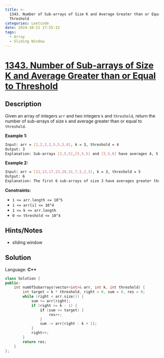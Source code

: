 ```yaml
---
title: >-
  1343. Number of Sub-arrays of Size K and Average Greater than or Equal to
  Threshold
categories: Leetcode
date: 2024-10-21 17:55:13
tags:
  - Array
  - Sliding Window
---
```


# [1343. Number of Sub-arrays of Size K and Average Greater than or Equal to Threshold](https://leetcode.com/problems/number-of-sub-arrays-of-size-k-and-average-greater-than-or-equal-to-threshold/description/)

## Description

Given an array of integers `arr` and two integers `k` and `threshold`, return the number of sub-arrays of size `k` and average greater than or equal to `threshold`.

**Example 1:**

```bash
Input: arr = [2,2,2,2,5,5,5,8], k = 3, threshold = 4
Output: 3
Explanation: Sub-arrays [2,5,5],[5,5,5] and [5,5,8] have averages 4, 5 and 6 respectively. All other sub-arrays of size 3 have averages less than 4 (the threshold).
```

**Example 2:**

```bash
Input: arr = [11,13,17,23,29,31,7,5,2,3], k = 3, threshold = 5
Output: 6
Explanation: The first 6 sub-arrays of size 3 have averages greater than 5. Note that averages are not integers.
```

**Constraints:**

- `1 <= arr.length <= 10^5`
- `1 <= arr[i] <= 10^4`
- `1 <= k <= arr.length`
- `0 <= threshold <= 10^4`

## Hints/Notes

- sliding window

## Solution

Language: **C++**

```C++
class Solution {
public:
    int numOfSubarrays(vector<int>& arr, int k, int threshold) {
        int target = k * threshold, right = 0, sum = 0, res = 0;
        while (right < arr.size()) {
            sum += arr[right];
            if (right >= k - 1) {
                if (sum >= target) {
                    res++;
                }
                sum -= arr[right - k + 1];
            }
            right++;
        }
        return res;
    }
};
```

